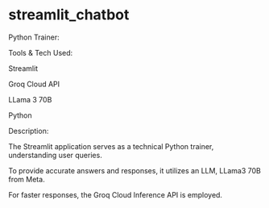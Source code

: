 # streamlit_chatbot

Python Trainer:

Tools & Tech Used:

Streamlit

Groq Cloud API

LLama 3 70B

Python


Description:

The Streamlit application serves as a technical Python trainer, understanding user queries.

To provide accurate answers and responses, it utilizes an LLM, LLama3 70B from Meta.

For faster responses, the Groq Cloud Inference API is employed.
